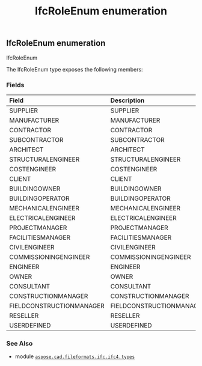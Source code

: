 ﻿---
title: IfcRoleEnum enumeration
second_title: Aspose.CAD for Python via .NET API References
description: 
type: docs
weight: 3410
url: /python-net/aspose.cad.fileformats.ifc.ifc4.types/ifcroleenum/
is_root: false
---

## IfcRoleEnum enumeration

IfcRoleEnum



The IfcRoleEnum type exposes the following members:

### Fields
| Field | Description |
| :- | :- |
| SUPPLIER | SUPPLIER |
| MANUFACTURER | MANUFACTURER |
| CONTRACTOR | CONTRACTOR |
| SUBCONTRACTOR | SUBCONTRACTOR |
| ARCHITECT | ARCHITECT |
| STRUCTURALENGINEER | STRUCTURALENGINEER |
| COSTENGINEER | COSTENGINEER |
| CLIENT | CLIENT |
| BUILDINGOWNER | BUILDINGOWNER |
| BUILDINGOPERATOR | BUILDINGOPERATOR |
| MECHANICALENGINEER | MECHANICALENGINEER |
| ELECTRICALENGINEER | ELECTRICALENGINEER |
| PROJECTMANAGER | PROJECTMANAGER |
| FACILITIESMANAGER | FACILITIESMANAGER |
| CIVILENGINEER | CIVILENGINEER |
| COMMISSIONINGENGINEER | COMMISSIONINGENGINEER |
| ENGINEER | ENGINEER |
| OWNER | OWNER |
| CONSULTANT | CONSULTANT |
| CONSTRUCTIONMANAGER | CONSTRUCTIONMANAGER |
| FIELDCONSTRUCTIONMANAGER | FIELDCONSTRUCTIONMANAGER |
| RESELLER | RESELLER |
| USERDEFINED | USERDEFINED |



### See Also
* module [`aspose.cad.fileformats.ifc.ifc4.types`](..)
